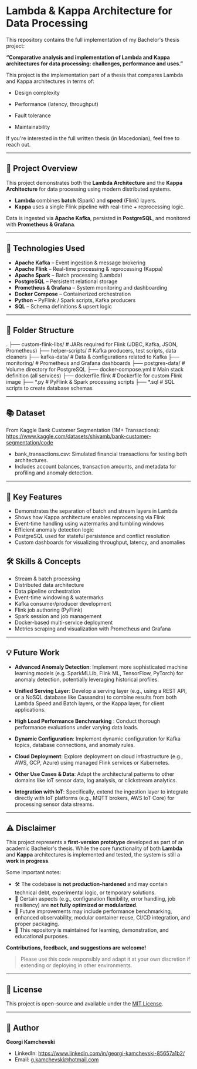# Lambda & Kappa Architecture for Data Processing

This repository contains the full implementation of my Bachelor's thesis project:

**“Comparative analysis and implementation of Lambda and Kappa architectures for data processing: challenges, performance and uses.”**

This project is the implementation part of a thesis that compares Lambda and Kappa architectures in terms of:

- Design complexity

- Performance (latency, throughput)

- Fault tolerance

- Maintainability

If you're interested in the full written thesis (in Macedonian), feel free to reach out.

---

## 📌 Project Overview

This project demonstrates both the **Lambda Architecture** and the **Kappa Architecture** for data processing using modern distributed systems.

- **Lambda** combines **batch** (Spark) and **speed** (Flink) layers.
- **Kappa** uses a single Flink pipeline with real-time + reprocessing logic.

Data is ingested via **Apache Kafka**, persisted in **PostgreSQL**, and monitored with **Prometheus & Grafana**.

---

## 🧱 Technologies Used

- **Apache Kafka** – Event ingestion & message brokering
- **Apache Flink** – Real-time processing & reprocessing (Kappa)
- **Apache Spark** – Batch processing (Lambda)
- **PostgreSQL** – Persistent relational storage
- **Prometheus & Grafana** – System monitoring and dashboarding
- **Docker Compose** – Containerized orchestration
- **Python** – PyFlink / Spark scripts, Kafka producers
- **SQL** – Schema definitions & upsert logic

---

## 📁 Folder Structure
.
├── custom-flink-libs/ # JARs required for Flink (JDBC, Kafka, JSON, Prometheus)
├── helper-scripts/ # Kafka producers, test scripts, data cleaners
├── kafka-data/ # Data & configurations related to Kafka
├── monitoring/ # Prometheus and Grafana dashboards
├── postgres-data/ # Volume directory for PostgreSQL
├── docker-compose.yml # Main stack definition (all services)
├── dockerfile.flink # Dockerfile for custom Flink image
├── *.py # PyFlink & Spark processing scripts
├── *.sql # SQL scripts to create database schemas

---

## 📚 Dataset
From Kaggle Bank Customer Segmentation (1M+ Transactions): https://www.kaggle.com/datasets/shivamb/bank-customer-segmentation/code
- bank_transactions.csv: Simulated financial transactions for testing both architectures.
- Includes account balances, transaction amounts, and metadata for profiling and anomaly detection.

---

## 🧪 Key Features
- Demonstrates the separation of batch and stream layers in Lambda
- Shows how Kappa architecture enables reprocessing via Flink
- Event-time handling using watermarks and tumbling windows
- Efficient anomaly detection logic
- PostgreSQL used for stateful persistence and conflict resolution
- Custom dashboards for visualizing throughput, latency, and anomalies

## 🛠 Skills & Concepts
- Stream & batch processing
- Distributed data architecture
- Data pipeline orchestration
- Event-time windowing & watermarks
- Kafka consumer/producer development
- Flink job authoring (PyFlink)
- Spark session and job management
- Docker-based multi-service deployment
- Metrics scraping and visualization with Prometheus and Grafana

---

## 💡 Future Work
- **Advanced Anomaly Detection**: Implement more sophisticated machine learning models (e.g. SparkMLLib, Flink ML, TensorFlow, PyTorch) for anomaly detection, potentially leveraging historical profiles.

- **Unified Serving Layer**: Develop a serving layer (e.g., using a REST API, or a NoSQL database like Cassandra) to combine results from both Lambda Speed and Batch layers, or the Kappa layer, for client applications.

- **High Load Performance Benchmarking** : Conduct thorough performance evaluations under varying data loads.

- **Dynamic Configuration**: Implement dynamic configuration for Kafka topics, database connections, and anomaly rules.

- **Cloud Deployment**: Explore deployment on cloud infrastructure (e.g., AWS, GCP, Azure) using managed Flink services or Kubernetes.

- **Other Use Cases & Data**: Adapt the architectural patterns to other domains like IoT sensor data, log analysis, or clickstream analytics.

- **Integration with IoT**: Specifically, extend the ingestion layer to integrate directly with IoT platforms (e.g., MQTT brokers, AWS IoT Core) for processing sensor data streams.

---

## ⚠️ Disclaimer

This project represents a **first-version prototype** developed as part of an academic Bachelor's thesis. While the core functionality of both **Lambda** and **Kappa** architectures is implemented and tested, the system is still a **work in progress**.

Some important notes:

- 🛠 The codebase is **not production-hardened** and may contain technical debt, experimental logic, or temporary solutions.
- 🚧 Certain aspects (e.g., configuration flexibility, error handling, job resiliency) are **not fully optimized or modularized**.
- 🔄 Future improvements may include performance benchmarking, enhanced observability, modular container reuse, CI/CD integration, and proper packaging.
- 📌 This repository is maintained for learning, demonstration, and educational purposes.

**Contributions, feedback, and suggestions are welcome!**

> Please use this code responsibly and adapt it at your own discretion if extending or deploying in other environments.

---

## 📜 License 
This project is open-source and available under the [MIT License](LICENSE.md).

---

## 👤 Author
**Georgi Kamchevski**
- LinkedIn: https://www.linkedin.com/in/georgi-kamchevski-85657a1b2/
- Email: g.kamchevski@hotmail.com